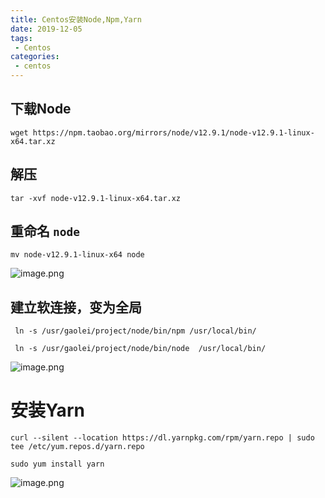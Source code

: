 ```yaml
---
title: Centos安装Node,Npm,Yarn
date: 2019-12-05
tags:
 - Centos
categories:
 - centos
---
```


## 下载Node
```
wget https://npm.taobao.org/mirrors/node/v12.9.1/node-v12.9.1-linux-x64.tar.xz
```
## 解压
```
tar -xvf node-v12.9.1-linux-x64.tar.xz
```
## 重命名 `node` 

```
mv node-v12.9.1-linux-x64 node
```
![image.png](https://cdn.nlark.com/yuque/0/2019/png/215812/1567409104614-57a0cd86-5115-49cc-a3a9-68cc82bac925.png#align=left&display=inline&height=137&name=image.png&originHeight=171&originWidth=1076&size=43200&status=done&width=860.8)
## 建立软连接，变为全局

```
 ln -s /usr/gaolei/project/node/bin/npm /usr/local/bin/
 
 ln -s /usr/gaolei/project/node/bin/node  /usr/local/bin/
```
![image.png](https://cdn.nlark.com/yuque/0/2019/png/215812/1567409291346-a4a2475d-180c-498e-80ba-9a2be72fdf30.png#align=left&display=inline&height=237&name=image.png&originHeight=296&originWidth=1084&size=58127&status=done&width=867.2)

# 安装Yarn
```
curl --silent --location https://dl.yarnpkg.com/rpm/yarn.repo | sudo tee /etc/yum.repos.d/yarn.repo

sudo yum install yarn
```
![image.png](https://cdn.nlark.com/yuque/0/2019/png/215812/1567409612530-b3fe210a-cd77-4bdd-8843-570be8950c6f.png#align=left&display=inline&height=42&name=image.png&originHeight=53&originWidth=1078&size=7890&status=done&width=862.4)
